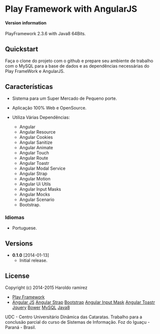 # Play Framework with AngularJS

#### Version information
PlayFramework 2.3.6 with Java8 64Bits.

## Quickstart
Faça o clone do projeto com o github e prepare seu ambiente de trabalho com o MySQL para a base de dados e as dependências necessárias do Play FrameWork e AngularJS.

## Características

* Sistema para um Super Mercado de Pequeno porte.
* Aplicação 100% Web e OpenSource.
* Utiliza Várias Dependências:

	* Angular
	* Angular Resource
	* Angular Cookies
	* Angular Sanitize
	* Angular Animate
	* Angular Touch
	* Angular Route
	* Angular Toastr
	* Angular Modal Service
	* Angular Strap
	* Angular Motion
	* Angular Ui Utils
	* Angular Input Masks
	* Angular Mocks
	* Angular Scenario
	* Bootstrap.


### Idiomas
* Portuguese.

## Versions
* **0.1.0** [2014-01-13]
  * Initial release.

## License

Copyright (c) 2014-2015 Haroldo ramirez

* [Play Framework](https://www.playframework.com/)
* [Angular JS](https://angularjs.org/)
[Angular Strap](http://mgcrea.github.io/angular-strap/)
[Bootstrap](http://getbootstrap.com/)
[Angular Input Mask](https://github.com/assisrafael/angular-input-masks)
[Angular Toastr](https://github.com/Foxandxss/angular-toastr)
[Jquery](http://jquery.com/)
[Bower](http://bower.io/)
[MySQL](http://www.mysql.com/)
[Java8](http://www.oracle.com/technetwork/java/javase/downloads/jdk8-downloads-2133151.html)


UDC - Centro Universitário Dinâmica das Cataratas.
Trabalho para a conclusão parcial do curso de Sistemas de Informação.
Foz do Iguaçu - Paraná - Brasil.
